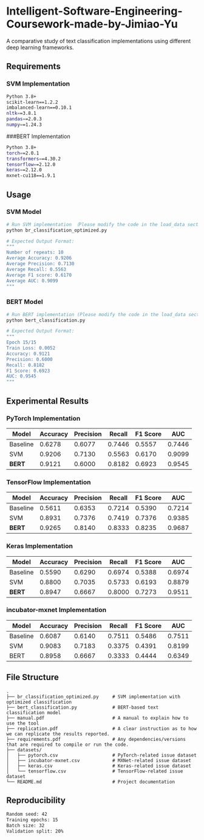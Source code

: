 # Intelligent-Software-Engineering-Coursework-made-by-Jimiao-Yu

A comparative study of text classification implementations using different deep learning frameworks.

## Requirements

### SVM Implementation
```bash
Python 3.8+
scikit-learn==1.2.2
imbalanced-learn==0.10.1
nltk==3.8.1
pandas==2.0.3
numpy==1.24.3
```

###BERT Implementation
```bash
Python 3.8+
torch==2.0.1
transformers==4.30.2
tensorflow==2.12.0
keras==2.12.0
mxnet-cu118==1.9.1
```

## Usage

### SVM Model

```bash
# Run SVM implementation （Please modify the code in the load_data section to read the correct data)
python br_classification_optimized.py

# Expected Output Format:
"""
Number of repeats: 10
Average Accuracy: 0.9206
Average Precision: 0.7130
Average Recall: 0.5563 
Average F1 score: 0.6170
Average AUC: 0.9099
"""
```

### BERT Model

```bash
# Run BERT implementation (Please modify the code in the load_data section to read the correct data)
python bert_classification.py

# Expected Output Format:
"""
Epoch 15/15
Train Loss: 0.0052
Accuracy: 0.9121
Precision: 0.6000
Recall: 0.8182
F1 Score: 0.6923
AUC: 0.9545
"""
```

## Experimental Results

### PyTorch Implementation
| Model       | Accuracy | Precision | Recall | F1 Score | AUC   |
|-------------|----------|-----------|--------|----------|-------|
| Baseline    | 0.6278   | 0.6077    | 0.7446 | 0.5557   | 0.7446|
| SVM         | 0.9206   | 0.7130    | 0.5563 | 0.6170   | 0.9099|
| **BERT**    | 0.9121   | 0.6000    | 0.8182 | 0.6923   | 0.9545|

### TensorFlow Implementation
| Model       | Accuracy | Precision | Recall | F1 Score | AUC   |
|-------------|----------|-----------|--------|----------|-------|
| Baseline    | 0.5611   | 0.6353    | 0.7214 | 0.5390   | 0.7214|
| SVM         | 0.8931   | 0.7376    | 0.7419 | 0.7376   | 0.9385|
| **BERT**    | 0.9265   | 0.8140    | 0.8333 | 0.8235   | 0.9687|

### Keras Implementation
| Model       | Accuracy | Precision | Recall | F1 Score | AUC   |
|-------------|----------|-----------|--------|----------|-------|
| Baseline    | 0.5590   | 0.6290    | 0.6974 | 0.5388   | 0.6974|
| SVM         | 0.8800   | 0.7035    | 0.5733 | 0.6193   | 0.8879|
| **BERT**    | 0.8947   | 0.6667    | 0.8000 | 0.7273   | 0.9511|

### incubator-mxnet Implementation
| Model       | Accuracy | Precision | Recall | F1 Score | AUC   |
|-------------|----------|-----------|--------|----------|-------|
| Baseline    | 0.6087   | 0.6140    | 0.7511 | 0.5486   | 0.7511|
| SVM         | 0.9083   | 0.7183    | 0.3375 | 0.4391   | 0.8199|
| BERT        | 0.8958   | 0.6667    | 0.3333 | 0.4444   | 0.6349|

## File Structure

```plaintext
.
├── br_classification_optimized.py     # SVM implementation with optimized classification
├── bert_classification.py             # BERT-based text classification model
├── manual.pdf                         # A manual to explain how to use the tool
├── replication.pdf                    # A clear instruction as to how we can replicate the results reported.
├── requirements.pdf                   # Any dependencies/versions that are required to compile or run the code.
├── datasets/
│   ├── pytorch.csv                    # PyTorch-related issue dataset
│   ├── incubator-mxnet.csv            # MXNet-related issue dataset
│   ├── keras.csv                      # Keras-related issue dataset
│   └── tensorflow.csv                 # TensorFlow-related issue dataset
└── README.md                          # Project documentation
```

## Reproducibility

```bash
Random seed: 42
Training epochs: 15
Batch size: 32
Validation split: 20%
```
